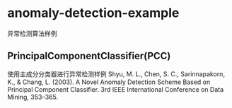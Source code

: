 # anomaly-detection-example
异常检测算法样例

## PrincipalComponentClassifier(PCC)
使用主成分分类器进行异常检测样例
Shyu, M. L., Chen, S. C., Sarinnapakorn, K., & Chang, L. (2003). A Novel Anomaly Detection Scheme Based on Principal Component Classifier. 3rd IEEE International Conference on Data Mining, 353–365.
